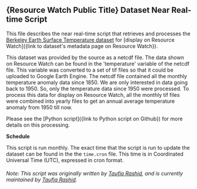 
## {Resource Watch Public Title} Dataset Near Real-time Script
This file describes the near real-time script that retrieves and processes the [Berkeley Earth Surface Temperature dataset](http://berkeleyearth.lbl.gov/auto/Global/Gridded/Gridded_README.txt) for [display on Resource Watch]({link to dataset's metadata page on Resource Watch}).

This dataset was provided by the source as a netcdf file. The data shown on Resource Watch can be found in the 'temperature' variable of the netcdf file. This variable was converted to a set of tif files so that it could be uploaded to Google Earth Engine. The netcdf file contained all the monthly temperature anomaly data since 1850. We are only interested in data going back to 1950. So, only the temperature data since 1950 were processed. To process this data for display on Resource Watch, all the monthly tif files were combined into yearly files to get an annual average temperature anomaly from 1950 till now.

Please see the [Python script]({link to Python script on Github}) for more details on this processing.

**Schedule**

This script is run monthly. The exact time that the script is run to update the dataset can be found in the the `time.cron` file. This time is in Coordinated Universal Time (UTC), expressed in cron format.

###### Note: This script was originally written by [Taufiq Rashid](https://www.wri.org/profile/taufiq-rashid), and is currently maintained by [Taufiq Rashid](https://www.wri.org/profile/taufiq-rashid).
